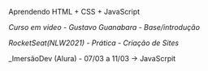 Aprendendo HTML + CSS + JavaScript

_Curso em video - Gustavo Guanabara - Base/introdução_

_RocketSeat(NLW2021) - Prática - Criação de Sites_

_ImersãoDev (Alura) - 07/03 a 11/03 -> JavaScrpit
